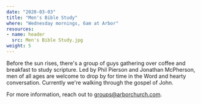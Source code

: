 ```yaml
---
date: "2020-03-03"
title: "Men's Bible Study"
where: "Wednesday mornings, 6am at Arbor"
resources:
- name: header
  src: Men's Bible Study.jpg
weight: 5
---
```


Before the sun rises, there's a group of guys gathering over coffee and breakfast to study scripture. Led by Phil Pierson and Jonathan McPherson, men of all ages are welcome to drop by for time in the Word and hearty conversation. Currently we're walking through the gospel of John. 

For more information, reach out to groups@arborchurch.com.

